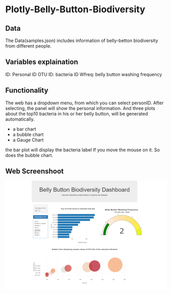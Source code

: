 # Plotly-Belly-Button-Biodiversity

## Data
The Data(samples.json) includes information of belly-betton biodiversity from different people.

## Variables explaination 
ID: Personal ID
OTU ID: bacteria ID
Wfreq: belly button washing frequency

## Functionality
The web has a dropdown menu, from which you can select personID. 
After selecting, the panel will show the personal information.
And three plots about the top10 bacteria in his or her belly button, will be generated automatically.
  - a bar chart
  - a bubble chart 
  - a Gauge Chart
 
the bar plot will display the bacteria label If you move the mouse on it. So does the bubble chart.
 
 
## Web Screenshoot
![pic](web_screenshot.png)
